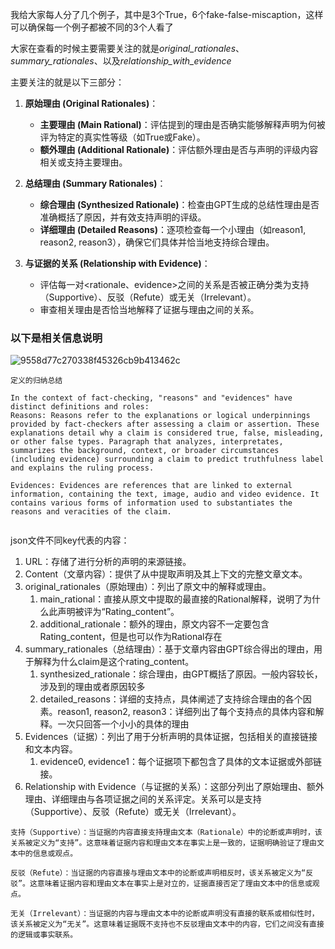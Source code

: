 我给大家每人分了几个例子，其中是3个True，6个fake-false-miscaption，这样可以确保每一个例子都被不同的3个人看了

大家在查看的时候主要需要关注的就是*original_rationales*、*summary_rationales*、以及*relationship_with_evidence*

主要关注的就是以下三部分：

1. **原始理由 (Original Rationales)**：
   - **主要理由 (Main Rational)**：评估提到的理由是否确实能够解释声明为何被评为特定的真实性等级（如True或Fake）。
   - **额外理由 (Additional Rationale)**：评估额外理由是否与声明的评级内容相关或支持主要理由。

2. **总结理由 (Summary Rationales)**：
   - **综合理由 (Synthesized Rationale)**：检查由GPT生成的总结性理由是否准确概括了原因，并有效支持声明的评级。
   - **详细理由 (Detailed Reasons)**：逐项检查每一个小理由（如reason1, reason2, reason3），确保它们具体并恰当地支持综合理由。

3. **与证据的关系 (Relationship with Evidence)**：
   - 评估每一对<rationale、evidence>之间的关系是否被正确分类为支持（Supportive）、反驳（Refute）或无关（Irrelevant）。
   - 审查相关理由是否恰当地解释了证据与理由之间的关系。















### 以下是相关信息说明

![9558d77c270338f45326cb9b413462c](https://taylor-1313808145.cos.ap-nanjing.myqcloud.com/images/9558d77c270338f45326cb9b413462c.png)

```
定义的归纳总结

In the context of fact-checking, "reasons" and "evidences" have distinct definitions and roles: 
Reasons: Reasons refer to the explanations or logical underpinnings provided by fact-checkers after assessing a claim or assertion. These explanations detail why a claim is considered true, false, misleading, or other false types. Paragraph that analyzes, interpretates, summarizes the background, context, or broader circumstances (including evidence) surrounding a claim to predict truthfulness label and explains the ruling process.

Evidences: Evidences are references that are linked to external information, containing the text, image, audio and video evidence. It contains various forms of information used to substantiates the reasons and veracities of the claim.


```









json文件不同key代表的内容：

1. URL：存储了进行分析的声明的来源链接。
2. Content（文章内容）：提供了从中提取声明及其上下文的完整文章文本。
3. original_rationales（原始理由）：列出了原文中的解释或理由。
   1. main_rational：直接从原文中提取的最直接的Rational解释，说明了为什么此声明被评为“Rating_content”。
   2. additional_rationale：额外的理由，原文内容不一定要包含Rating_content，但是也可以作为Rational存在
4. summary_rationales（总结理由）：基于文章内容由GPT综合得出的理由，用于解释为什么claim是这个rating_content。
   1. synthesized_rationale：综合理由，由GPT概括了原因。一般内容较长，涉及到的理由或者原因较多
   2. detailed_reasons：详细的支持点，具体阐述了支持综合理由的各个因素。reason1, reason2, reason3：详细列出了每个支持点的具体内容和解释。一次只回答一个小小的具体的理由
5. Evidences（证据）：列出了用于分析声明的具体证据，包括相关的直接链接和文本内容。
   1. evidence0, evidence1：每个证据项下都包含了具体的文本证据或外部链接。
6. Relationship with Evidence（与证据的关系）：这部分列出了原始理由、额外理由、详细理由与各项证据之间的关系评定。关系可以是支持（Supportive）、反驳（Refute）或无关（Irrelevant）。

```
支持（Supportive）：当证据的内容直接支持理由文本（Rationale）中的论断或声明时，该关系被定义为“支持”。这意味着证据内容和理由文本在事实上是一致的，证据明确验证了理由文本中的信息或观点。

反驳（Refute）：当证据的内容直接与理由文本中的论断或声明相反时，该关系被定义为“反驳”。这意味着证据内容和理由文本在事实上是对立的，证据直接否定了理由文本中的信息或观点。

无关（Irrelevant）：当证据的内容与理由文本中的论断或声明没有直接的联系或相似性时，该关系被定义为“无关”。这意味着证据既不支持也不反驳理由文本中的内容，它们之间没有直接的逻辑或事实联系。
```

